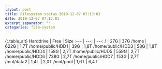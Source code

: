 ```yaml
---
layout: post
title: Filesystem status 2019-12-07 07:13:01
date: 2019-12-07 07:13:01
excerpt_separator: ""
categories: file-system
---
```

{:.table_alt}
Harddrive | Free | Size
:--- | ---: | ---:
/ | 27G | 37G
/home | 622G | 1,7T
/home/public/HDD1 | 39G | 1,8T
/home/public/HDD3 | 58G | 1,8T
/home/public/HDD4 | 158G | 2,7T
/home/public/HDD5 | 559G | 2,7T
/home/public/HDD6 | 738G | 2,7T
/home/public/HDD7 | 153G | 2,7T
/mnt/data2 | 1,4T | 2,0T
/mnt/pool | 1,6T | 6,4T
